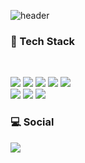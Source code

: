 ![header](https://capsule-render.vercel.app/api?type=waving&color=6FC7E1&height=300&section=header&text=Boseong&nbsp;Choi&fontSize=60)




### 💪 Tech Stack</h3><br>
<img src="https://img.shields.io/badge/Java-007396?style=flat-square&logo=Java&logoColor=white"/></a>
<img src="https://img.shields.io/badge/Spring-6DB33F?style=flat-square&logo=Spring&logoColor=white"/></a>
<img src="https://img.shields.io/badge/SpringBoot-6DB33F?style=flat-square&logo=Spring&logoColor=white"/></a>
<img src="https://img.shields.io/badge/JavaScript-F7DF1E?style=flat-square&logo=Spring&logoColor=black"/></a>
<img src="https://img.shields.io/badge/jQuery-0769AD?style=flat-square&logo=Spring&logoColor=white"/></a> <br>
<img src="https://img.shields.io/badge/Git-F05032?style=flat-square&logo=Git&logoColor=white"/></a>
<img src="https://img.shields.io/badge/Gradle-02303A?style=flat-square&logo=Gradle&logoColor=white"/></a>
<img src="https://img.shields.io/badge/Maven-C71A36?style=flat-square&logo=ApacheMaven&logoColor=white"/></a>

### 💻 Social
<a href="https://www.instagram.com/bo.ss__choi/?hl=ko" target="_blank"><img src="https://img.shields.io/badge/Instagram-E4405F?style=flat-square&logo=Instagram&logoColor=white"/></a>





<!-- [![Hits](https://hits.seeyoufarm.com/api/count/incr/badge.svg?url=https%3A%2F%2Fgithub.com%2Fbig-choi&count_bg=%2379C83D&title_bg=%23555555&icon=&icon_color=%23E7E7E7&title=hits&edge_flat=false)](https://hits.seeyoufarm.com) -->
<!--
**big-choi/big-choi** is a ✨ _special_ ✨ repository because its `README.md` (this file) appears on your GitHub profile.

Here are some ideas to get you started:

- 🔭 I’m currently working on ...
- 🌱 I’m currently learning ...
- 👯 I’m looking to collaborate on ...
- 🤔 I’m looking for help with ...
- 💬 Ask me about ...
- 📫 How to reach me: ...
- 😄 Pronouns: ...
- ⚡ Fun fact: ...
-->
